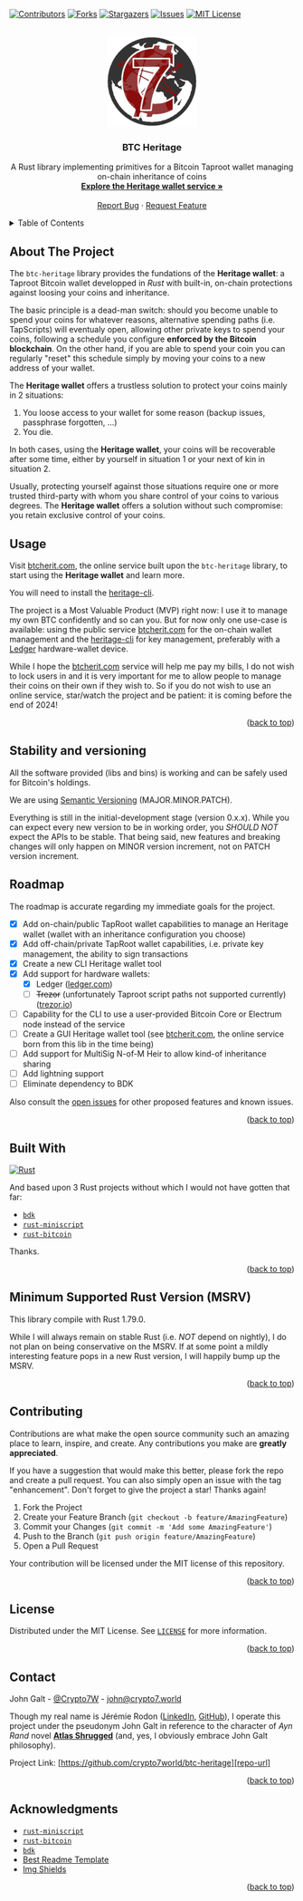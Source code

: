 <!-- markdownlint-disable MD033 MD041 -->
<div id="top"></div>

<!-- PROJECT SHIELDS -->
<!--
*** I'm using markdown "reference style" links for readability.
*** Reference links are enclosed in brackets [ ] instead of parentheses ( ).
*** See the bottom of this document for the declaration of the reference variables
*** for contributors-url, forks-url, etc. This is an optional, concise syntax you may use.
*** https://www.markdownguide.org/basic-syntax/#reference-style-links
-->

[![Contributors][contributors-shield]][contributors-url]
[![Forks][forks-shield]][forks-url]
[![Stargazers][stars-shield]][stars-url]
[![Issues][issues-shield]][issues-url]
[![MIT License][license-shield]][license-url]

<!-- PROJECT LOGO -->
<br />
<div align="center">
  <a href="https://github.com/crypto7world/btc-heritage">
    <img src="images/logo.png" alt="Logo" width="160" height="160">
  </a>

  <h3 align="center">BTC Heritage</h3>

  <p align="center">
    A Rust library implementing primitives for a Bitcoin Taproot wallet managing on-chain inheritance of coins
    <br />
    <a href="https://btcherit.com"><strong>Explore the Heritage wallet service »</strong></a>
    <br />
    <br />
    <a href="https://github.com/crypto7world/btc-heritage/issues">Report Bug</a>
    ·
    <a href="https://github.com/crypto7world/btc-heritage/issues">Request Feature</a>
  </p>
</div>

<!-- TABLE OF CONTENTS -->
<details>
  <summary>Table of Contents</summary>
  <ol>
    <li><a href="#about-the-project">About The Project</a></li>
    <li><a href="#usage">Usage</a></li>
    <li><a href="#roadmap">Roadmap</a></li>
    <li><a href="#built-with">Built With</a></li>
    <li><a href="#minimum-supported-rust-version-msrv">Minimum Supported Rust Version (MSRV)</a></li>
    <li><a href="#contributing">Contributing</a></li>
    <li><a href="#license">License</a></li>
    <li><a href="#contact">Contact</a></li>
    <li><a href="#acknowledgments">Acknowledgments</a></li>
  </ol>
</details>

<!-- ABOUT THE PROJECT -->

## About The Project

The `btc-heritage` library provides the fundations of the **Heritage wallet**: a Taproot Bitcoin wallet developped in _Rust_ with built-in, on-chain protections against loosing your coins and inheritance.

The basic principle is a dead-man switch: should you become unable to spend your coins for whatever reasons, alternative spending paths (i.e. TapScripts) will eventualy open, allowing other private keys to spend your coins, following a schedule you configure **enforced by the Bitcoin blockchain**. On the other hand, if you are able to spend your coin you can regularly "reset" this schedule simply by moving your coins to a new address of your wallet.

The **Heritage wallet** offers a trustless solution to protect your coins mainly in 2 situations:

1. You loose access to your wallet for some reason (backup issues, passphrase forgotten, ...)
2. You die.

In both cases, using the **Heritage wallet**, your coins will be recoverable after some time, either by yourself in situation 1 or your next of kin in situation 2.

Usually, protecting yourself against those situations require one or more trusted third-party with whom you share control of your coins to various degrees. The **Heritage wallet** offers a solution without such compromise: you retain exclusive control of your coins.

## Usage

Visit [btcherit.com][heritage-wallet-service], the online service built upon the `btc-heritage` library, to start using the **Heritage wallet** and learn more.

You will need to install the [heritage-cli](https://github.com/crypto7world/heritage-cli).

The project is a Most Valuable Product (MVP) right now: I use it to manage my own BTC confidently and so can you. But for now only one use-case is available: using the public service [btcherit.com][heritage-wallet-service] for the on-chain wallet management and the [heritage-cli](https://github.com/crypto7world/heritage-cli) for key management, preferably with a [Ledger](https://www.ledger.com/) hardware-wallet device.

While I hope the [btcherit.com][heritage-wallet-service] service will help me pay my bills, I do not wish to lock users in and it is very important for me to allow people to manage their coins on their own if they wish to. So if you do not wish to use an online service, star/watch the project and be patient: it is coming before the end of 2024!

<p align="right">(<a href="#top">back to top</a>)</p>

<!-- STABILITY AND VERSIONING -->

## Stability and versioning

All the software provided (libs and bins) is working and can be safely used for Bitcoin's holdings.

We are using [Semantic Versioning](https://github.com/semver/semver) (MAJOR.MINOR.PATCH).

Everything is still in the initial-development stage (version 0.x.x). While you can expect every new version to be in working order, you _SHOULD NOT_ expect the APIs to be stable. That being said, new features and breaking changes will only happen on MINOR version increment, not on PATCH version increment.

<!-- ROADMAP -->

## Roadmap

The roadmap is accurate regarding my immediate goals for the project.

- [x] Add on-chain/public TapRoot wallet capabilities to manage an Heritage wallet (wallet with an inheritance configuration you choose)
- [x] Add off-chain/private TapRoot wallet capabilities, i.e. private key management, the ability to sign transactions
- [x] Create a new CLI Heritage wallet tool
- [x] Add support for hardware wallets:
  - [x] Ledger ([ledger.com](https://www.ledger.com/))
  - [ ] ~~Trezor~~ (unfortunately Taproot script paths not supported currently) ([trezor.io](https://trezor.io/))
- [ ] Capability for the CLI to use a user-provided Bitcoin Core or Electrum node instead of the service
- [ ] Create a GUI Heritage wallet tool (see [btcherit.com][heritage-wallet-service], the online service born from this lib in the time being)
- [ ] Add support for MultiSig N-of-M Heir to allow kind-of inheritance sharing
- [ ] Add lightning support
- [ ] Eliminate dependency to BDK

Also consult the [open issues](https://github.com/crypto7world/btc-heritage/issues) for other proposed features and known issues.

<p align="right">(<a href="#top">back to top</a>)</p>

## Built With

[![Rust][rust-shield]][rust-url]

And based upon 3 Rust projects without which I would not have gotten that far:

- [`bdk`]
- [`rust-miniscript`]
- [`rust-bitcoin`]

Thanks.

<p align="right">(<a href="#top">back to top</a>)</p>

<!-- MSRV -->

## Minimum Supported Rust Version (MSRV)

This library compile with Rust 1.79.0.

While I will always remain on stable Rust (i.e. _NOT_ depend on nightly), I do not plan on being conservative on the MSRV. If at some point a mildly interesting feature pops in a new Rust version, I will happily bump up the MSRV.

<p align="right">(<a href="#top">back to top</a>)</p>

<!-- CONTRIBUTING -->

## Contributing

Contributions are what make the open source community such an amazing place to learn, inspire, and create. Any contributions you make are **greatly appreciated**.

If you have a suggestion that would make this better, please fork the repo and create a pull request. You can also simply open an issue with the tag "enhancement".
Don't forget to give the project a star! Thanks again!

1. Fork the Project
2. Create your Feature Branch (`git checkout -b feature/AmazingFeature`)
3. Commit your Changes (`git commit -m 'Add some AmazingFeature'`)
4. Push to the Branch (`git push origin feature/AmazingFeature`)
5. Open a Pull Request

Your contribution will be licensed under the MIT license of this repository.

<p align="right">(<a href="#top">back to top</a>)</p>

<!-- LICENSE -->

## License

Distributed under the MIT License. See [`LICENSE`][license-url] for more information.

<p align="right">(<a href="#top">back to top</a>)</p>

<!-- CONTACT -->

## Contact

John Galt - [@Crypto7W](https://twitter.com/Crypto7W) - <john@crypto7.world>

Though my real name is Jérémie Rodon ([LinkedIn][jr-linkedin-url], [GitHub][jr-github-url]), I operate this project under the pseudonym John Galt in reference to the character of _Ayn Rand_ novel [**Atlas Shrugged**](https://www.amazon.com/Atlas-Shrugged-Ayn-Rand-ebook/dp/B003V8B5XO) (and, yes, I obviously embrace John Galt philosophy).

Project Link: [https://github.com/crypto7world/btc-heritage][repo-url]

<p align="right">(<a href="#top">back to top</a>)</p>

<!-- ACKNOWLEDGMENTS -->

## Acknowledgments

- [`rust-miniscript`]
- [`rust-bitcoin`]
- [`bdk`]
- [Best Readme Template](https://github.com/othneildrew/Best-README-Template)
- [Img Shields](https://shields.io)

<p align="right">(<a href="#top">back to top</a>)</p>

<!-- MARKDOWN LINKS & IMAGES -->
<!-- https://www.markdownguide.org/basic-syntax/#reference-style-links -->

[heritage-wallet-service]: https://btcherit.com
[repo-url]: https://github.com/crypto7world/btc-heritage
[contributors-shield]: https://img.shields.io/github/contributors/crypto7world/btc-heritage.svg?style=for-the-badge
[contributors-url]: https://github.com/crypto7world/btc-heritage/graphs/contributors
[forks-shield]: https://img.shields.io/github/forks/crypto7world/btc-heritage.svg?style=for-the-badge
[forks-url]: https://github.com/crypto7world/btc-heritage/network/members
[stars-shield]: https://img.shields.io/github/stars/crypto7world/btc-heritage.svg?style=for-the-badge
[stars-url]: https://github.com/crypto7world/btc-heritage/stargazers
[issues-shield]: https://img.shields.io/github/issues/crypto7world/btc-heritage.svg?style=for-the-badge
[issues-url]: https://github.com/crypto7world/btc-heritage/issues
[license-shield]: https://img.shields.io/github/license/crypto7world/btc-heritage.svg?style=for-the-badge
[license-url]: https://github.com/crypto7world/btc-heritage/blob/master/LICENSE
[jr-linkedin-url]: https://linkedin.com/in/JeremieRodon
[jr-github-url]: https://github.com/JeremieRodon
[rust-shield]: https://img.shields.io/badge/Rust-000000?style=for-the-badge&logo=rust&logoColor=white
[rust-url]: https://https://www.rust-lang.org/
[`rust-miniscript`]: https://github.com/rust-bitcoin/rust-miniscript
[`rust-bitcoin`]: https://github.com/rust-bitcoin/rust-bitcoin
[`bdk`]: https://github.com/bitcoindevkit/bdk
